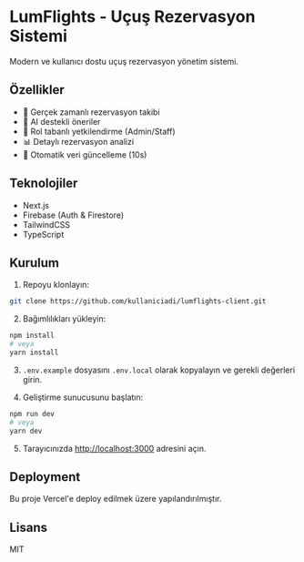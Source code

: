 # LumFlights - Uçuş Rezervasyon Sistemi

Modern ve kullanıcı dostu uçuş rezervasyon yönetim sistemi.

## Özellikler

- 🛫 Gerçek zamanlı rezervasyon takibi
- 🤖 AI destekli öneriler
- 👥 Rol tabanlı yetkilendirme (Admin/Staff)
- 📊 Detaylı rezervasyon analizi
- 🔄 Otomatik veri güncelleme (10s)

## Teknolojiler

- Next.js
- Firebase (Auth & Firestore)
- TailwindCSS
- TypeScript

## Kurulum

1. Repoyu klonlayın:
```bash
git clone https://github.com/kullaniciadi/lumflights-client.git
```

2. Bağımlılıkları yükleyin:
```bash
npm install
# veya
yarn install
```

3. `.env.example` dosyasını `.env.local` olarak kopyalayın ve gerekli değerleri girin.

4. Geliştirme sunucusunu başlatın:
```bash
npm run dev
# veya
yarn dev
```

5. Tarayıcınızda [http://localhost:3000](http://localhost:3000) adresini açın.

## Deployment

Bu proje Vercel'e deploy edilmek üzere yapılandırılmıştır.

## Lisans

MIT
